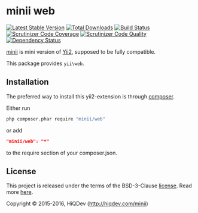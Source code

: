 minii web
=========

[![Latest Stable Version](https://poser.pugx.org/minii/web/v/stable)](https://packagist.org/packages/minii/web)
[![Total Downloads](https://poser.pugx.org/minii/web/downloads)](https://packagist.org/packages/minii/web)
[![Build Status](https://img.shields.io/travis/hiqdev/minii-web.svg)](https://travis-ci.org/hiqdev/minii-web)
[![Scrutinizer Code Coverage](https://img.shields.io/scrutinizer/coverage/g/hiqdev/minii-web.svg)](https://scrutinizer-ci.com/g/hiqdev/minii-web/)
[![Scrutinizer Code Quality](https://img.shields.io/scrutinizer/g/hiqdev/minii-web.svg)](https://scrutinizer-ci.com/g/hiqdev/minii-web/)
[![Dependency Status](https://www.versioneye.com/php/minii:web/dev-master/badge.svg)](https://www.versioneye.com/php/minii:web/dev-master)

[minii](https://github.com/hiqdev/minii-core) is mini version of [Yii2](http://yiiframework.com/), supposed to be fully compatible.

This package provides `yii\web`.

## Installation

The preferred way to install this yii2-extension is through [composer](http://getcomposer.org/download/).

Either run

```sh
php composer.phar require "minii/web"
```

or add

```json
"minii/web": "*"
```

to the require section of your composer.json.

## License

This project is released under the terms of the BSD-3-Clause [license](LICENSE).
Read more [here](http://choosealicense.com/licenses/bsd-3-clause).

Copyright © 2015-2016, HiQDev (http://hiqdev.com/minii)
